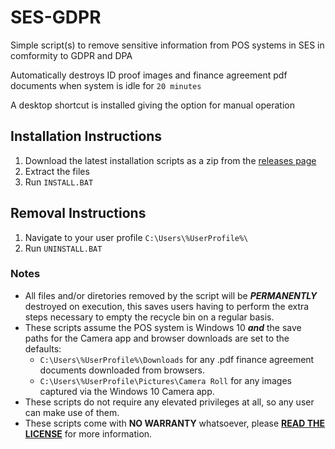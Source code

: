 # SES-GDPR
Simple script(s) to remove sensitive information from POS systems in SES in comformity to GDPR and DPA

Automatically destroys ID proof images and finance agreement pdf documents when system is idle for `20 minutes`

A desktop shortcut is installed giving the option for manual operation


## Installation Instructions

1.  Download the latest installation scripts as a zip from the [releases page](https://github.com/vjba/SES-GDPR/releases)
2.  Extract the files
3.  Run `INSTALL.BAT`

## Removal Instructions

1.  Navigate to your user profile `C:\Users\%UserProfile%\`
2.  Run `UNINSTALL.BAT`

### Notes

* All files and/or diretories removed by the script will be _**PERMANENTLY**_ destroyed on execution, this saves users having to perform the extra steps necessary to empty the recycle bin on a regular basis.
* These scripts assume the POS system is Windows 10 _**and**_ the save paths for the Camera app and browser downloads are set to the defaults:
  * `C:\Users\%UserProfile%\Downloads` for any .pdf finance agreement documents downloaded from browsers.
  * `C:\Users\%UserProfile\Pictures\Camera Roll` for any images captured via the Windows 10 Camera app.
* These scripts do not require any elevated privileges at all, so any user can make use of them.
* These scripts come with **NO WARRANTY** whatsoever, please [**READ THE LICENSE**](https://github.com/vjba/SES-GDPR/blob/master/LICENSE) for more information.

